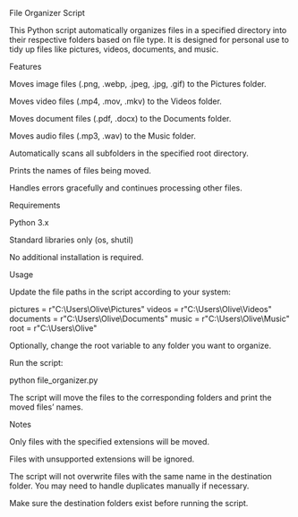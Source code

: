 File Organizer Script

This Python script automatically organizes files in a specified directory into their respective folders based on file type. It is designed for personal use to tidy up files like pictures, videos, documents, and music.

Features

Moves image files (.png, .webp, .jpeg, .jpg, .gif) to the Pictures folder.

Moves video files (.mp4, .mov, .mkv) to the Videos folder.

Moves document files (.pdf, .docx) to the Documents folder.

Moves audio files (.mp3, .wav) to the Music folder.

Automatically scans all subfolders in the specified root directory.

Prints the names of files being moved.

Handles errors gracefully and continues processing other files.

Requirements

Python 3.x

Standard libraries only (os, shutil)

No additional installation is required.


Usage

Update the file paths in the script according to your system:

pictures = r"C:\Users\Olive\Pictures"
videos = r"C:\Users\Olive\Videos"
documents = r"C:\Users\Olive\Documents"
music = r"C:\Users\Olive\Music"
root = r"C:\Users\Olive"


Optionally, change the root variable to any folder you want to organize.

Run the script:

python file_organizer.py


The script will move the files to the corresponding folders and print the moved files’ names.

Notes

Only files with the specified extensions will be moved.

Files with unsupported extensions will be ignored.

The script will not overwrite files with the same name in the destination folder. You may need to handle duplicates manually if necessary.

Make sure the destination folders exist before running the script.

